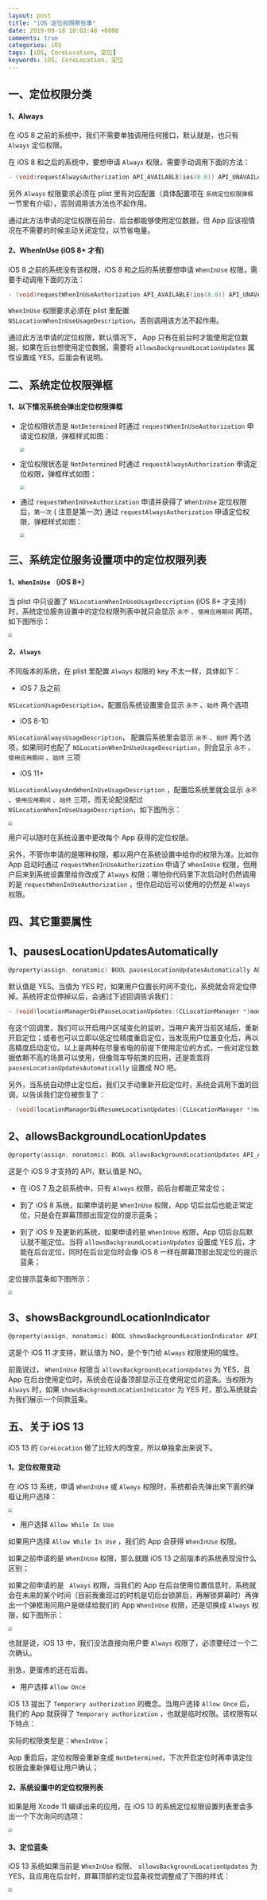 ```yaml
---
layout: post
title: "iOS 定位权限那些事"
date: 2019-09-18 10:02:48 +0800
comments: true
categories: iOS
tags: [iOS, CoreLocation, 定位]
keywords: iOS, CoreLocation, 定位
---
```


## 一、定位权限分类

#### 1、Always

在 iOS 8 之前的系统中，我们不需要单独调用任何接口，默认就是，也只有 `Always` 定位权限。

在 iOS 8 和之后的系统中，要想申请 `Always` 权限，需要手动调用下面的方法：

```objective-c
- (void)requestAlwaysAuthorization API_AVAILABLE(ios(8.0)) API_UNAVAILABLE(macos) API_UNAVAILABLE(tvos);
```

另外 `Always` 权限要求必须在 plist 里有对应配置（具体配置项在 `系统定位权限弹框` 一节里有介绍），否则调用该方法也不起作用。

通过此方法申请的定位权限在前台、后台都能够使用定位数据，但 App 应该视情况在不需要的时候主动关闭定位，以节省电量。

<!-- more -->

#### 2、WhenInUse (iOS 8+ 才有)

iOS 8 之前的系统没有该权限，iOS 8 和之后的系统要想申请 `WhenInUse` 权限，需要手动调用下面的方法：

```objective-c
- (void)requestWhenInUseAuthorization API_AVAILABLE(ios(8.0)) API_UNAVAILABLE(macos);
```

`WhenInUse` 权限要求必须在 plist 里配置 ` NSLocationWhenInUseUsageDescription`，否则调用该方法不起作用。

 通过此方法申请的定位权限，默认情况下， App 只有在前台时才能使用定位数据，如果在后台想使用定位数据，需要将 `allowsBackgroundLocationUpdates` 属性设置成 YES，后面会有说明。

## 二、系统定位权限弹框

#### 1、以下情况系统会弹出定位权限弹框

* 定位权限状态是 `NotDetermined` 时通过 `requestWhenInUseAuthorization` 申请定位权限，弹框样式如图：

  <img src="/images/location/1.jpeg" style="zoom:50%;" />

* 定位权限状态是 `NotDetermined` 时通过 `requestAlwaysAuthorization` 申请定位权限，弹框样式如图：

  <img src="/images/location/3.jpeg" style="zoom:50%;" />

* 通过 `requestWhenInUseAuthorization` 申请并获得了 `WhenInUse` 定位权限后，`第一次` ( 注意是第一次) 通过 `requestAlwaysAuthorization` 申请定位权限，弹框样式如图：

  <img src="/images/location/2.jpeg" style="zoom:50%;" />

## 三、系统定位服务设置项中的定位权限列表

#### 1、`WhenInUse` （iOS 8+）

当 plist 中只设置了 `NSLocationWhenInUseUsageDescription` (iOS 8+ 才支持) 时，系统定位服务设置中的定位权限列表中就只会显示 `永不` 、`使用应用期间` 两项，如下图所示：

<img src="/images/location/5.jpeg" style="zoom:50%;" />

#### 2、`Always` 

不同版本的系统，在 plist 里配置 `Always` 权限的 key 不太一样，具体如下：

* iOS 7 及之前

`NSLocationUsageDescription`，配置后系统设置里会显示 `永不` 、`始终` 两个选项

* iOS 8-10 

`NSLocationAlwaysUsageDescription`， 配置后系统里会显示  `永不` 、`始终` 两个选项，如果同时也配了 `NSLocationWhenInUseUsageDescription`，则会显示  `永不` 、`使用应用期间` 、`始终`   三项

* iOS 11+ 

`NSLocationAlwaysAndWhenInUseUsageDescription` ，配置后系统里就会显示 `永不` 、`使用应用期间` 、`始终`  三项，而无论配没配过 `NSLocationWhenInUseUsageDescription`，如下图所示：

<img src="/images/location/6.jpeg" style="zoom:50%;" />

用户可以随时在系统设置中更改每个 App 获得的定位权限。

另外，不管你申请的是哪种权限，都以用户在系统设置中给你的权限为准。比如你 App 启动时通过 `requestWhenInUseAuthorization` 申请了 `WhenInUse` 权限，但用户后来到系统设置里给你改成了 `Always` 权限；哪怕你代码里下次启动时仍然调用的是 `requestWhenInUseAuthorization`  ，但你启动后可以使用的仍然是 `Always` 权限。



## 四、其它重要属性

## 1、pausesLocationUpdatesAutomatically

```objective-c
@property(assign, nonatomic) BOOL pausesLocationUpdatesAutomatically API_AVAILABLE(ios(6.0)) API_UNAVAILABLE(macos) API_UNAVAILABLE(watchos, tvos);
```

默认值是 YES。当值为 YES 时，如果用户位置长时间不变化，系统就会将定位停掉。系统将定位停掉以后，会通过下述回调告诉我们：

```objective-c
- (void)locationManagerDidPauseLocationUpdates:(CLLocationManager *)manager;
```

在这个回调里，我们可以开启用户区域变化的监听，当用户离开当前区域后，重新开启定位；或者也可以立即以低定位精度重启定位，当发现用户位置变化后，再以高精度启动定位。以上是两种在尽量省电的前提下使用定位的方式，一些对定位数据依赖不高的场景可以使用，但像驾车导航类的应用，还是乖乖将 `pausesLocationUpdatesAutomatically` 设置成 NO 吧。

另外，当系统自动停止定位后，我们又手动重新开启定位时，系统会调用下面的回调，以告诉我们定位被恢复了：

```objective-c
- (void)locationManagerDidResumeLocationUpdates:(CLLocationManager *)manager;
```

## 2、allowsBackgroundLocationUpdates

```objective-c
@property(assign, nonatomic) BOOL allowsBackgroundLocationUpdates API_AVAILABLE(ios(9.0), watchos(4.0)) API_UNAVAILABLE(macos) API_UNAVAILABLE(tvos);
```

这是个 iOS 9 才支持的 API，默认值是 NO。

* 在 iOS 7 及之前系统中，只有 `Always` 权限，前后台都能正常定位；

* 到了 iOS 8 系统，如果申请的是 `WhenInUse` 权限，App 切后台后也能正常定位，只是会在屏幕顶部出现定位的提示蓝条；
* 到了 iOS 9 及更新的系统，如果申请的是  `WhenInUse` 权限，App 切后台后默认就不能定位。当将 `allowsBackgroundLocationUpdates` 设置成 YES 后，才能在后台定位，同时在后台定位时会像 iOS 8 一样在屏幕顶部出现定位的提示蓝条；

定位提示蓝条如下图所示：

<img src="/images/location/4.jpeg" style="zoom:50%;" />

## 3、showsBackgroundLocationIndicator

```objective-c
@property(assign, nonatomic) BOOL showsBackgroundLocationIndicator API_AVAILABLE(ios(11.0)) API_UNAVAILABLE(macos) API_UNAVAILABLE(watchos, tvos);
```

这是个 iOS 11 才支持，默认值为 NO，是个专门给 `Always` 权限使用的属性。

前面说过， `WhenInUse` 权限当 `allowsBackgroundLocationUpdates`  为 YES，且 App 在后台使用定位时，系统会在设备顶部显示正在使用定位的蓝条。当权限为  `Always` 时，如果 `showsBackgroundLocationIndicator` 为 YES 时，那么系统就会为我们展示一个同款蓝条。

## 五、关于 iOS 13

iOS 13 的 `CoreLocation` 做了比较大的改变，所以单独拿出来说下。

#### 1、定位权限变动

在 iOS 13 系统，申请 `WhenInUse` 或 `Always` 权限时，系统都会先弹出来下面的弹框让用户选择：

<img src="/images/location/7.jpeg" style="zoom:50%;" />

* 用户选择 `Allow While In Use`

如果用户选择 `Allow While In Use` ，我们的 App 会获得 `WhenInUse` 权限。

如果之前申请的是  `WhenInUse`  权限，那么就跟 iOS 13 之前版本的系统表现没什么区别；

如果之前申请的是 ` Always` 权限，当我们的 App 在后台使用位置信息时，系统就会在未来的某个时间（目前我重现过的时机是切后台锁屏后，再解锁屏幕时）再弹出一个弹框询问用户是继续给我们的 App  `WhenInUse` 权限，还是切换成 `Always` 权限，如下图所示：

<img src="/images/location/8.jpeg" style="zoom:50%;" />

也就是说，iOS 13 中，我们没法直接向用户要 `Always` 权限了，必须要经过一个二次确认。

别急，更蛋疼的还在后面。

* 用户选择 `Allow Once`

iOS 13 提出了 `Temporary authorization` 的概念。当用户选择 `Allow Once` 后，我们的 App 就获得了 `Temporary authorization` ，也就是临时权限。该权限有以下特点：

实际的权限类型是：`WhenInUse`；

App 重启后，定位权限会重新变成 `NotDetermined`，下次开启定位时再申请定位权限会重新弹框让用户确认；

#### 2、系统设置中的定位权限列表

如果是用 Xcode 11 编译出来的应用，在 iOS 13 的系统定位权限设置列表里会多出一个下次询问的选项：

<img src="/images/location/10.png" style="zoom:50%;" />

#### 3、定位蓝条

iOS 13 系统如果当前是 `WhenInUse` 权限、 `allowsBackgroundLocationUpdates` 为 YES，且应用在后台时，屏幕顶部的定位蓝条视觉调整成了下图的样式：

<img src="/images/location/9.png" style="zoom:50%;" />